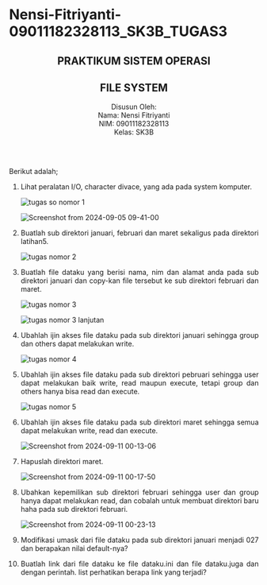 # Nensi-Fitriyanti-09011182328113_SK3B_TUGAS3
<div align="center">

## PRAKTIKUM SISTEM OPERASI 
## FILE SYSTEM

Disusun Oleh:\
Nama: Nensi Fitriyanti\
NIM: 09011182328113\
Kelas: SK3B

<br>
<br>

</div>

<div align="justify">
  
Berikut adalah;

1. Lihat peralatan I/O, character divace, yang ada pada system komputer.

   ![tugas so nomor 1](https://github.com/user-attachments/assets/3c6ebfb8-2ba5-4b79-8188-c71e45818310)

    ![Screenshot from 2024-09-05 09-41-00](https://github.com/user-attachments/assets/72693bc9-86e9-4d77-9aac-a8925fe7b272)

2. Buatlah sub direktori januari, februari dan maret sekaligus pada direktori latihan5.

   ![tugas nomor 2](https://github.com/user-attachments/assets/057fdd13-160b-4589-b33e-4bc3f7e5e226)

3. Buatlah file dataku yang berisi nama, nim dan alamat anda pada sub direktori januari dan copy-kan file tersebut ke        sub direktori februari dan maret.

   ![tugas nomor 3](https://github.com/user-attachments/assets/838b1f9a-86d9-4c5d-b71e-bd07415655f8)

   ![tugas nomor 3 lanjutan](https://github.com/user-attachments/assets/a41e2389-212a-4b6f-80a2-4fb30b9fc95b)

4. Ubahlah ijin akses file dataku pada sub direktori januari sehingga group dan others dapat melakukan write.

   ![tugas nomor 4](https://github.com/user-attachments/assets/512c65c9-47a0-4382-b26a-5b9ce3d4814c)

5. Ubahlah ijin akses file dataku pada sub direktori pebruari sehingga user dapat melakukan baik write, read maupun         execute, tetapi group dan others hanya bisa read dan execute.

    ![tugas nomor 5](https://github.com/user-attachments/assets/e316762d-6afc-4a26-9616-d965a1d385ec)

6. Ubahlah ijin akses file dataku pada sub direktori maret sehingga semua dapat melakukan write, read dan execute.

   ![Screenshot from 2024-09-11 00-13-06](https://github.com/user-attachments/assets/10a15bb8-2c0a-4c81-b89a-ebe6df7dfbd8)

7. Hapuslah direktori maret.

   ![Screenshot from 2024-09-11 00-17-50](https://github.com/user-attachments/assets/20dccb30-6221-437a-9c65-d147801af6a6)

8. Ubahkan kepemilikan sub direktori februari sehingga user dan group hanya dapat melakukan read, dan cobalah untuk         membuat direktori baru haha pada sub direktori februari.

    ![Screenshot from 2024-09-11 00-23-13](https://github.com/user-attachments/assets/85f67490-4551-478f-b021-2acba9a0e96b)

9. Modifikasi umask dari file dataku pada sub direktori januari menjadi 027 dan berapakan nilai default-nya?

10. Buatlah link dari file dataku ke file dataku.ini dan file dataku.juga dan dengan perintah. list perhatikan berapa        link yang terjadi?

</dir>
